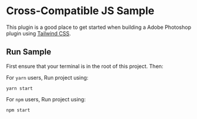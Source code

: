 # Cross-Compatible JS Sample

This plugin is a good place to get started when building a Adobe Photoshop plugin using [Tailwind CSS](https://tailwindcss.com/).

## Run Sample

First ensure that your terminal is in the root of this project. Then:

For `yarn` users, Run project using:

```
yarn start
```

For `npm` users, Run project using:

```
npm start
```